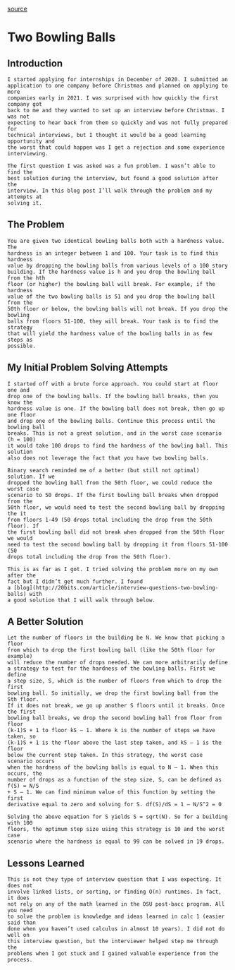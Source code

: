 [source](https://blogs.oregonstate.edu/rudb2/2022/02/22/two-bowling-balls/)

Two Bowling Balls
=================

Introduction
------------

	I started applying for internships in December of 2020. I submitted an
	application to one company before Christmas and planned on applying to more
	companies early in 2021. I was surprised with how quickly the first company got
	back to me and they wanted to set up an interview before Christmas. I was not
	expecting to hear back from them so quickly and was not fully prepared for
	technical interviews, but I thought it would be a good learning opportunity and
	the worst that could happen was I get a rejection and some experience
	interviewing.

	The first question I was asked was a fun problem. I wasn’t able to find the
	best solution during the interview, but found a good solution after the
	interview. In this blog post I’ll walk through the problem and my attempts at
	solving it.

The Problem
-----------

	You are given two identical bowling balls both with a hardness value. The
	hardness is an integer between 1 and 100. Your task is to find this hardness
	value by dropping the bowling balls from various levels of a 100 story
	building. If the hardness value is h and you drop the bowling ball from the hth
	floor (or higher) the bowling ball will break. For example, if the hardness
	value of the two bowling balls is 51 and you drop the bowling ball from the
	50th floor or below, the bowling balls will not break. If you drop the bowling
	balls from floors 51-100, they will break. Your task is to find the strategy
	that will yield the hardness value of the bowling balls in as few steps as
	possible.

My Initial Problem Solving Attempts
-----------------------------------

	I started off with a brute force approach. You could start at floor one and
	drop one of the bowling balls. If the bowling ball breaks, then you know the
	hardness value is one. If the bowling ball does not break, then go up one floor
	and drop one of the bowling balls. Continue this process until the bowling ball
	breaks. This is not a great solution, and in the worst case scenario (h = 100)
	it would take 100 drops to find the hardness of the bowling ball. This solution
	also does not leverage the fact that you have two bowling balls.

	Binary search reminded me of a better (but still not optimal) solution. If we
	dropped the bowling ball from the 50th floor, we could reduce the worst case
	scenario to 50 drops. If the first bowling ball breaks when dropped from the
	50th floor, we would need to test the second bowling ball by dropping the it
	from floors 1-49 (50 drops total including the drop from the 50th floor). If
	the first bowling ball did not break when dropped from the 50th floor we would
	need to test the second bowling ball by dropping it from floors 51-100 (50
	drops total including the drop from the 50th floor).

	This is as far as I got. I tried solving the problem more on my own after the
	fact but I didn’t get much further. I found
	a [blog](http://20bits.com/article/interview-questions-two-bowling-balls) with
	a good solution that I will walk through below.

A Better Solution
-----------------

	Let the number of floors in the building be N. We know that picking a floor
	from which to drop the first bowling ball (like the 50th floor for example)
	will reduce the number of drops needed. We can more arbitrarily define
	a strategy to test for the hardness of the bowling balls. First we define
	a step size, S, which is the number of floors from which to drop the first
	bowling ball. So initially, we drop the first bowling ball from the Sth floor.
	If it does not break, we go up another S floors until it breaks. Once the first
	bowling ball breaks, we drop the second bowling ball from floor from floor
	(k-1)S + 1 to floor kS – 1. Where k is the number of steps we have taken, so
	(k-1)S + 1 is the floor above the last step taken, and kS – 1 is the floor
	below the current step taken. In this strategy, the worst case scenario occurs
	when the hardness of the bowling balls is equal to N – 1. When this occurs, the
	number of drops as a function of the step size, S, can be defined as f(S) = N/S
	+ S – 1. We can find minimum value of this function by setting the first
	derivative equal to zero and solving for S. df(S)/dS = 1 – N/S^2 = 0

	Solving the above equation for S yields S = sqrt(N). So for a building with 100
	floors, the optimum step size using this strategy is 10 and the worst case
	scenario where the hardness is equal to 99 can be solved in 19 drops.

Lessons Learned
---------------

	This is not they type of interview question that I was expecting. It does not
	involve linked lists, or sorting, or finding O(n) runtimes. In fact, it does
	not rely on any of the math learned in the OSU post-bacc program. All you need
	to solve the problem is knowledge and ideas learned in calc 1 (easier said than
	done when you haven’t used calculus in almost 10 years). I did not do well on
	this interview question, but the interviewer helped step me through the
	problems when I got stuck and I gained valuable experience from the process.
